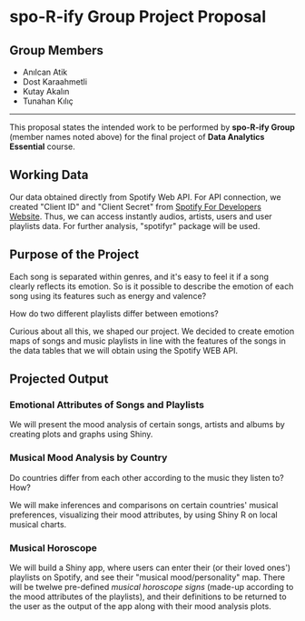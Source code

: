 # spo-R-ify Group Project Proposal


## Group Members
  - Anılcan Atik
  - Dost Karaahmetli
  - Kutay Akalın
  - Tunahan Kılıç
---------

This proposal states the intended work to be performed by **spo-R-ify Group** (member names noted above) for the final project of **Data Analytics Essential** course.

## Working Data
  Our data obtained directly from Spotify Web API. For API connection, we created "Client ID" and "Client Secret" 
from [Spotify For Developers Website](https://developer.spotify.com/). Thus, we can access instantly audios, artists, users and
user playlists data. For further analysis, "spotifyr" package will be used.
  
  
## Purpose of the Project
  Each song is separated within genres, and it's easy to feel it if a song clearly reflects its emotion. So is it possible to describe the emotion of each song using its features such as energy and valence? 
  
  How do two different playlists differ between emotions? 
  
  Curious about all this, we shaped our project. We decided to create emotion maps of songs and music playlists in line with the features of the songs in the data tables that we will obtain using the Spotify WEB API.
  
  
## Projected Output

### Emotional Attributes of Songs and Playlists
  We will present the mood analysis of certain songs, artists and albums by creating plots and graphs using Shiny.
  
### Musical Mood Analysis by Country
  Do countries differ from each other according to the music they listen to? How? 
  
  We will make inferences and comparisons on certain countries' musical preferences, visualizing their mood attributes, by using Shiny R on local musical charts.
  
### Musical Horoscope
  We will build a Shiny app, where users can enter their (or their loved ones') playlists on Spotify, and see their "musical mood/personality" map.
  There will be twelwe pre-defined *musical horoscope signs* (made-up according to the mood attributes of the playlists), and their definitions to be returned to the user as the output of the app along with their mood analysis plots. 
  
 

 
